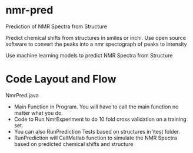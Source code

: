 # nmr-pred

Prediction of NMR Spectra from Structure

Predict chemical shifts from structures in smiles or inchi. Use open source software to convert the peaks into a nmr spectograph of peaks to intensity

Use machine learning models to predict NMR Spectra from Structure


# Code Layout and Flow

NmrPred.java 
  - Main Function in Program. You will have to call the main function no matter what you do.
  - Code to Run NmrExperiment to do 10 fold cross validation on a training set. 
  - You can also RunPrediction Tests based on structures in \test folder. 
  - RunPrediction will CallMatlab function to simulate the NMR Spectra based on predicted chemical shifts and structure
